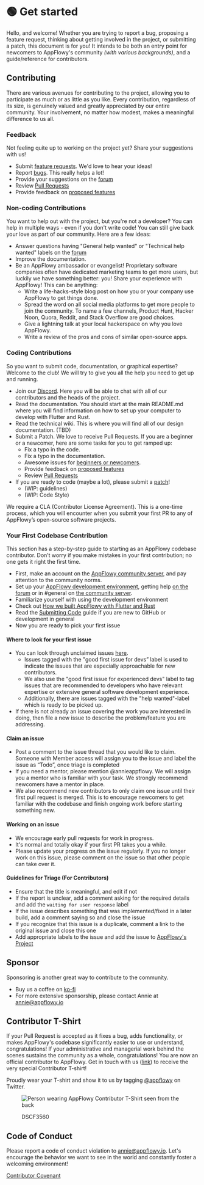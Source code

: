 # 🟢 Get started

Hello, and welcome! Whether you are trying to report a bug, proposing a feature request, thinking about getting involved in the project, or submitting a patch, this document is for you! It intends to be both an entry point for newcomers to AppFlowy's community _(with various backgrounds)_, and a guide/reference for contributors.

## Contributing

There are various avenues for contributing to the project, allowing you to participate as much or as little as you like. Every contribution, regardless of its size, is genuinely valued and greatly appreciated by our entire community. Your involvement, no matter how modest, makes a meaningful difference to us all.

### Feedback

Not feeling quite up to working on the project yet? Share your suggestions with us!

* Submit [feature requests](https://github.com/AppFlowy-IO/appflowy/issues). We'd love to hear your ideas!
* Report [bugs](https://github.com/AppFlowy-IO/appflowy/issues). This really helps a lot!
* Provide your suggestions on the [forum](https://github.com/AppFlowy-IO/appflowy/discussions)
* Review [Pull Requests](https://github.com/AppFlowy-IO/appflowy/pulls)
* Provide feedback on [proposed features](https://github.com/AppFlowy-IO/appflowy/issues)

### Non-coding Contributions

You want to help out with the project, but you're not a developer? You can help in multiple ways - even if you don't write code! You can still give back your love as part of our community. Here are a few ideas:

* Answer questions having "General help wanted" or "Technical help wanted" labels on the [forum](https://github.com/AppFlowy-IO/appflowy/discussions)
* Improve the documentation.
* Be an AppFlowy ambassador or evangelist! Proprietary software companies often have dedicated marketing teams to get more users, but luckily we have something better: you! Share your experience with AppFlowy! This can be anything:
  * Write a life-hacks-style blog post on how you or your company use AppFlowy to get things done.
  * Spread the word on all social media platforms to get more people to join the community. To name a few channels, Product Hunt, Hacker Noon, Quora, Reddit, and Stack Overflow are good choices.
  * Give a lightning talk at your local hackerspace on why you love AppFlowy.
  * Write a review of the pros and cons of similar open-source apps.

### Coding Contributions

So you want to submit code, documentation, or graphical expertise? Welcome to the club! We will try to give you all the help you need to get up and running.

* Join our [Discord](https://discord.com/invite/9Q2xaN37tV). Here you will be able to chat with all of our contributors and the heads of the project.
* Read the documentation. You should start at the main README.md where you will find information on how to set up your computer to develop with Flutter and Rust.
* Read the technical wiki. This is where you will find all of our design documentation. (TBD)
* Submit a Patch. We love to receive Pull Requests. If you are a beginner or a newcomer, here are some tasks for you to get ramped up:
  * Fix a typo in the code.
  * Fix a typo in the documentation.
  * Awesome issues for [beginners or newcomers](https://github.com/AppFlowy-IO/appflowy/issues?q=is%3Aissue+is%3Aopen+label%3A%22good+first+issue+for+devs%22).
  * Provide feedback on [proposed features](https://github.com/AppFlowy-IO/appflowy/issues)
  * Review [Pull Requests](https://github.com/AppFlowy-IO/appflowy/pulls)
* If you are ready to code (maybe a lot), please submit a [patch](https://github.com/AppFlowy-IO/appflowy/pulls)!
  * (WIP: guidelines)
  * (WIP: Code Style)

We require a CLA (Contributor License Agreement). This is a one-time process, which you will encounter when you submit your first PR to any of AppFlowy’s open-source software projects.

### Your First Codebase Contribution

This section has a step-by-step guide to starting as an AppFlowy codebase contributor. Don’t worry if you make mistakes in your first contribution; no one gets it right the first time.

* First, make an account on the [AppFlowy community server](https://discord.gg/9Q2xaN37tV), and pay attention to the community norms.
* Set up your [AppFlowy development environment](../../documentation/appflowy/from-source/environment-setup/), getting help [on the forum](https://github.com/AppFlowy-IO/appflowy/discussions) or in #general on [the community server](https://discord.gg/9Q2xaN37tV).
* Familiarize yourself with using the development environment
* Check out [How we built AppFlowy with Flutter and Rust](https://blog-appflowy.ghost.io/tech-design-flutter-rust/)
* Read the [Submitting Code](software-contributions/submitting-code/) guide if you are new to GitHub or development in general
* Now you are ready to pick your first issue

#### Where to look for your first issue

* You can look through unclaimed issues [here](https://github.com/orgs/AppFlowy-IO/projects/5/views/4).
  * Issues tagged with the "good first issue for devs” label is used to indicate the issues that are especially approachable for new contributors.
  * We also use the "good first issue for experienced devs" label to tag issues that are recommended to developers who have relevant expertise or extensive general software development experience.
  * Additionally, there are issues tagged with the "help wanted"-label which is ready to be picked up.
* If there is not already an issue covering the work you are interested in doing, then file a new issue to describe the problem/feature you are addressing.

#### Claim an issue

* Post a comment to the issue thread that you would like to claim. Someone with Member access will assign you to the issue and label the issue as “Todo”, once triage is completed
* If you need a mentor, please mention @annieappflowy. We will assign you a mentor who is familiar with your task. We strongly recommend newcomers have a mentor in place.
* We also recommend new contributors to only claim one issue until their first pull request is merged. This is to encourage newcomers to get familiar with the codebase and finish ongoing work before starting something new.

#### Working on an issue

* We encourage early pull requests for work in progress.
* It's normal and totally okay if your first PR takes you a while.
* Please update your progress on the issue regularly. If you no longer work on this issue, please comment on the issue so that other people can take over it.

#### Guidelines for Triage (For Contributors)

* Ensure that the title is meaningful, and edit if not
* If the report is unclear, add a comment asking for the required details and add the `waiting for user response` label
* If the issue describes something that was implemented/fixed in a later build, add a comment saying so and close the issue
* If you recognize that this issue is a duplicate, comment a link to the original issue and close this one
* Add appropriate labels to the issue and add the issue to [AppFlowy's Project](https://github.com/orgs/AppFlowy-IO/projects/5/views/3)

## Sponsor

Sponsoring is another great way to contribute to the community.

* Buy us a coffee on [ko-fi](https://ko-fi.com/appflowy)
* For more extensive sponsorship, please contact Annie at [annie@appflowy.io](mailto:annie@appflowy.io)

## Contributor T-Shirt

If your Pull Request is accepted as it fixes a bug, adds functionality, or makes AppFlowy's codebase significantly easier to use or understand, congratulations! If your administrative and managerial work behind the scenes sustains the community as a whole, congratulations! You are now an official contributor to AppFlowy. Get in touch with us ([link](https://tally.so/r/mKP5z3)) to receive the very special Contributor T-shirt!

Proudly wear your T-shirt and show it to us by tagging [@appflowy](https://twitter.com/appflowy) on Twitter.

<figure><img src="https://user-images.githubusercontent.com/12026239/186107764-5b5dcd21-f5a8-4b40-8ed5-9fa271fe6425.jpg" alt="Person wearing AppFlowy Contributor T-Shirt seen from the back"><figcaption><p>DSCF3560</p></figcaption></figure>

## Code of Conduct

Please report a code of conduct violation to [annie@appflowy.io](mailto:annie@appflowy.io). Let's encourage the behavior we want to see in the world and constantly foster a welcoming environment!

[Contributor Covenant](https://www.contributor-covenant.org/version/2/0/code\_of\_conduct/)
